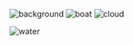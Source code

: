 ![background](https://user-images.githubusercontent.com/82920449/121649077-d072ae00-cab5-11eb-9691-e65dd57cfd59.jpg)
![boat](https://user-images.githubusercontent.com/82920449/121649311-16c80d00-cab6-11eb-8925-0ba8d014de96.png)
![cloud](https://user-images.githubusercontent.com/82920449/121649357-1fb8de80-cab6-11eb-8a90-2cb202673f25.png)

![water](https://user-images.githubusercontent.com/82920449/121649791-8b02b080-cab6-11eb-9a7e-bb656bdb21bf.png)
